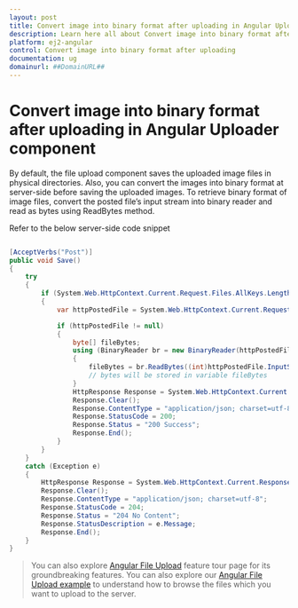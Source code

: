 ```yaml
---
layout: post
title: Convert image into binary format after uploading in Angular Uploader component | Syncfusion
description: Learn here all about Convert image into binary format after uploading in Syncfusion Angular Uploader component of Syncfusion Essential JS 2 and more.
platform: ej2-angular
control: Convert image into binary format after uploading 
documentation: ug
domainurl: ##DomainURL##
---
```


# Convert image into binary format after uploading in Angular Uploader component

By default, the file upload component saves the uploaded image files in physical directories. Also, you can convert the images into binary format at server-side before saving the uploaded images.
To retrieve binary format of image files, convert the posted file’s input stream into binary reader and read as bytes using ReadBytes method.

Refer to the below server-side code snippet

``` csharp

[AcceptVerbs("Post")]
public void Save()
{
    try
    {
        if (System.Web.HttpContext.Current.Request.Files.AllKeys.Length > 0)
        {
            var httpPostedFile = System.Web.HttpContext.Current.Request.Files["UploadFiles"];

            if (httpPostedFile != null)
            {
                byte[] fileBytes;
                using (BinaryReader br = new BinaryReader(httpPostedFile.InputStream))
                {
                    fileBytes = br.ReadBytes((int)httpPostedFile.InputStream.Length);
                    // bytes will be stored in variable fileBytes
                }
                HttpResponse Response = System.Web.HttpContext.Current.Response;
                Response.Clear();
                Response.ContentType = "application/json; charset=utf-8";
                Response.StatusCode = 200;
                Response.Status = "200 Success";
                Response.End();
            }
        }
    }
    catch (Exception e)
    {
        HttpResponse Response = System.Web.HttpContext.Current.Response;
        Response.Clear();
        Response.ContentType = "application/json; charset=utf-8";
        Response.StatusCode = 204;
        Response.Status = "204 No Content";
        Response.StatusDescription = e.Message;
        Response.End();
    }
}

```

> You can also explore [Angular File Upload](https://www.syncfusion.com/angular-ui-components/angular-file-upload) feature tour page for its groundbreaking features. You can also explore our [Angular File Upload example](https://ej2.syncfusion.com/angular/demos/#/material/uploader/default) to understand how to browse the files which you want to upload to the server.
